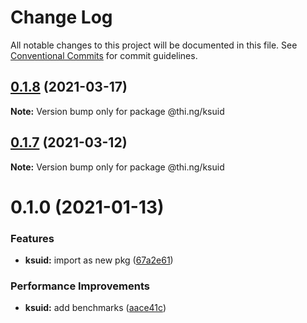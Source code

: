 # Change Log

All notable changes to this project will be documented in this file.
See [Conventional Commits](https://conventionalcommits.org) for commit guidelines.

## [0.1.8](https://github.com/thi-ng/umbrella/compare/@thi.ng/ksuid@0.1.7...@thi.ng/ksuid@0.1.8) (2021-03-17)

**Note:** Version bump only for package @thi.ng/ksuid





## [0.1.7](https://github.com/thi-ng/umbrella/compare/@thi.ng/ksuid@0.1.6...@thi.ng/ksuid@0.1.7) (2021-03-12)

**Note:** Version bump only for package @thi.ng/ksuid





# 0.1.0 (2021-01-13)


### Features

* **ksuid:** import as new pkg ([67a2e61](https://github.com/thi-ng/umbrella/commit/67a2e611a52ecd8870b43848e95d457f63185428))


### Performance Improvements

* **ksuid:** add benchmarks ([aace41c](https://github.com/thi-ng/umbrella/commit/aace41ce8ec0864d38a27d9b0461b705e9e122dc))
